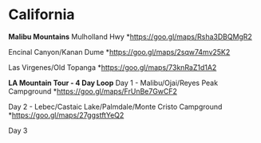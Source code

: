 <!-- TITLE: Moto Paths -->
<!-- SUBTITLE: A quick summary of Moto Paths -->

# California
**Malibu Mountains**
Mulholland Hwy
*https://goo.gl/maps/Rsha3DBQMgR2

Encinal Canyon/Kanan Dume
*https://goo.gl/maps/2sqw74mv25K2

Las Virgenes/Old Topanga
*https://goo.gl/maps/73knRaZ1d1A2

**LA Mountain Tour - 4 Day Loop**
Day 1 - Malibu/Ojai/Reyes Peak Campground
*https://goo.gl/maps/FrUnBe7GwCF2

Day 2 - Lebec/Castaic Lake/Palmdale/Monte Cristo Campground
*https://goo.gl/maps/27ggstftYeQ2

Day 3

